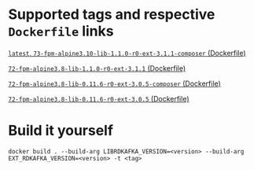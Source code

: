 # Supported tags and respective `Dockerfile` links
[`latest`, `73-fpm-alpine3.10-lib-1.1.0-r0-ext-3.1.1-composer` (Dockerfile)](https://github.com/nick-zh/php-rdkafka-docker/blob/73-fpm-alpine3.10-lib-1.1.0-r0-ext-3.1.1-composer/Dockerfile "Dockerfile")

[`72-fpm-alpine3.8-lib-1.1.0-r0-ext-3.1.1` (Dockerfile)](https://github.com/nick-zh/php-rdkafka-docker/blob/73-fpm-alpine3.10-lib-1.1.0-r0-ext-3.1.1/Dockerfile "Dockerfile")

[`72-fpm-alpine3.8-lib-0.11.6-r0-ext-3.0.5-composer` (Dockerfile)](https://github.com/nick-zh/php-rdkafka-docker/blob/72-fpm-alpine3.8-lib-0.11.6-r0-ext-3.0.5-composer/Dockerfile "Dockerfile")

[`72-fpm-alpine3.8-lib-0.11.6-r0-ext-3.0.5` (Dockerfile)](https://github.com/nick-zh/php-rdkafka-docker/blob/72-fpm-alpine3.8-lib-0.11.6-r0-ext-3.0.5/Dockerfile "Dockerfile")


# Build it yourself
```
docker build . --build-arg LIBRDKAFKA_VERSION=<version> --build-arg EXT_RDKAFKA_VERSION=<version> -t <tag>
```
